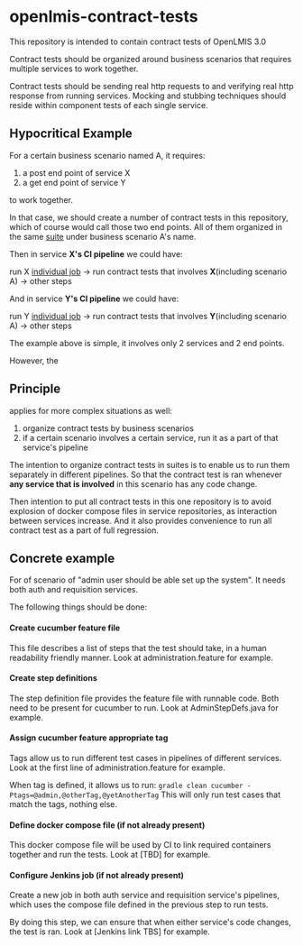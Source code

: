 # openlmis-contract-tests

This repository is intended to contain contract tests of OpenLMIS 3.0

Contract tests should be organized around business scenarios that requires multiple services to work together.

Contract tests should be sending real http requests to and verifying real http response from running services. Mocking and stubbing techniques should reside within component tests of each single service.

## Hypocritical Example

For a certain business scenario named A, it requires:

  1. a post end point of service X
  2. a get end point of service Y

to work together.

In that case, we should create a number of contract tests in this repository, which of course would call those two end points.
All of them organized in the same [suite](https://github.com/cucumber/cucumber/wiki/Tags) under business scenario A's name.

Then in service **X's CI pipeline** we could have:

run X [individual job](https://docs.google.com/document/d/1TZ55h0F1fHr901bNN76-A5cc_7PeiD02rla5F9eyPEk/edit#heading=h.opoz13632el) -> run contract tests that involves **X**(including scenario A) -> other steps

And in service **Y's CI pipeline** we could have:

run Y [individual job](https://docs.google.com/document/d/1TZ55h0F1fHr901bNN76-A5cc_7PeiD02rla5F9eyPEk/edit#heading=h.opoz13632el) -> run contract tests that involves **Y**(including scenario A) -> other steps


The example above is simple, it involves only 2 services and 2 end points.

However, the 

## Principle

applies for more complex situations as well:

  1. organize contract tests by business scenarios
  2. if a certain scenario involves a certain service, run it as a part of that service's pipeline

The intention to organize contract tests in suites is to enable us to run them separately in different pipelines.
So that the contract test is ran whenever **any service that is involved** in this scenario has any code change.

Then intention to put all contract tests in this one repository is to avoid explosion of docker compose files in service repositories, as interaction between services increase. And it also provides convenience to run all contract test as a part of full regression.

## Concrete example

For of scenario of "admin user should be able set up the system". 
It needs both auth and requisition services. 

The following things should be done:

#### Create cucumber feature file
This file describes a list of steps that the test should take, in a human readability friendly manner.
Look at administration.feature for example.

#### Create step definitions
The step definition file provides the feature file with runnable code.
Both need to be present for cucumber to run.
Look at AdminStepDefs.java for example.

#### Assign cucumber feature appropriate tag 
Tags allow us to run different test cases in pipelines of different services.
Look at the first line of administration.feature for example.

When tag is defined, it allows us to run:
`gradle clean cucumber -Ptags=@admin,@otherTag,@yetAnotherTag`
This will only run test cases that match the tags, nothing else.

#### Define docker compose file (if not already present)
This docker compose file will be used by CI to link required containers together and run the tests.
Look at [TBD] for example.

#### Configure Jenkins job (if not already present)
Create a new job in both auth service and requisition service's pipelines, which uses the compose file defined in the previous step to run tests.

By doing this step, we can ensure that when either service's code changes, the test is ran.
Look at [Jenkins link TBS] for example.
